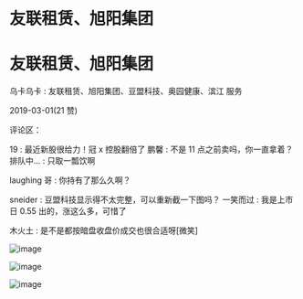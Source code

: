 # 友联租赁、旭阳集团

# 友联租赁、旭阳集团

乌卡乌卡 : 友联租赁、旭阳集团、豆盟科技、奥园健康、滨江 服务

2019-03-01(21 赞)

评论区：

19 : 最近新股很给力！冠 x 控股翻倍了 鹏馨 : 不是 11 点之前卖吗，你一直拿着？ 排队中... : 只取一瓢饮啊

laughing 哥 : 你持有了那么久啊？

sneider : 豆盟科技显示得不太完整，可以重新截一下图吗？ 一笑而过 : 我是上市日 0.55 出的，涨这么多，可惜了

木火土 : 是不是都按暗盘收盘价成交也很合适呀[微笑]

![image](img/Image_295.png)

![image](img/Image_296.png)

![image](img/Image_297.png)